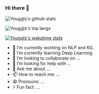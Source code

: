 ### Hi there 👋

![Youggls's github stats](https://github-readme-stats.vercel.app/api?username=Youggls&show_icons=true&theme=Gradient)

![Youggls's top langs](https://github-readme-stats.vercel.app/api/top-langs/?username=Youggls)

[![Youggls's wakatime stats](https://github-readme-stats.vercel.app/api/wakatime?username=FallenLeaves)](https://github.com/anuraghazra/github-readme-stats)

- 🔭 I’m currently working on NLP and KG.
- 🌱 I’m currently learning Deep Learning.
- 👯 I’m looking to collaborate on ...
- 🤔 I’m looking for help with ...
- 💬 Ask me about ...
- 📫 How to reach me: ...
- 😄 Pronouns: ...
- ⚡ Fun fact: ...
